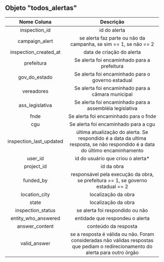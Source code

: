 ## Objeto "todos_alertas" 

| Nome Coluna    | Descrição           |
| :-------------:|:-------------------:|
| inspection_id  | id do alerta |
| campaign_alert | se alerta faz parte ou não da campanha, se sim == 1, se não == 2 |
| inspection_created_at| data de criação do alerta |
| prefeitura | Se alerta foi encaminhado para a prefeitura |
| gov_do_estado | Se alerta foi encaminhado para o governo estadual|
| vereadores | Se alerta foi encaminhado para a câmara municipal |
| ass_legislativa | Se alerta foi encaminhado para a assembléia legislativa |
| fnde | Se alerta foi encaminhado para o fnde |
| cgu | Se alerta foi encaminhado para a cgu |
| inspection_last_updated | última atualização do alerta. Se respondido é a data da ultima resposta, se não respondido é a data do último encaminhamento |
| user_id        | id do usuário que criou o alerta* |
| project_id     | id da obra |
| funded_by      | responsável pela execução da obra, se prefeitura == 1, se governo estadual == 2 | 
| location_city  | localização da obra |
| state          | localização da obra |
|inspection_status| se alerta foi respondido ou não |
|entity_who_answered| entidade que respondeu o alerta |
|answer_content| conteúdo da resposta |
|valid_answer| se a resposta é válida ou não. Foram consideradas não válidas respostas que pediam o redirecionamento do alerta para outro órgão |

